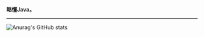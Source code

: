 **略懂Java。**
***
![Anurag's GitHub stats](https://github-readme-stats.vercel.app/api?username=Lotus6&show_icons=true&theme=vue&hide=contribs,prs)

